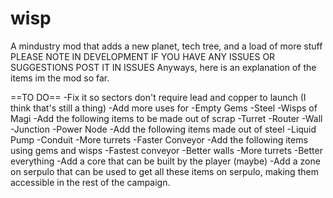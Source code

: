 # wisp
A  mindustry mod that adds a new planet, tech tree, and a load of more stuff
PLEASE NOTE
IN DEVELOPMENT
IF YOU HAVE ANY ISSUES OR SUGGESTIONS POST IT IN ISSUES
Anyways, here is an explanation of the items im the mod so far.

==TO DO==
-Fix it so sectors don't require lead and copper to launch (I think that's still a thing)
-Add more uses for
 -Empty Gems
 -Steel
 -Wisps of Magi
-Add the following items to be made out of scrap
 -Turret
 -Router
 -Wall
 -Junction 
 -Power Node
-Add the following items made out of steel
 -Liquid Pump
 -Conduit
 -More turrets
 -Faster Conveyor
-Add the following items using gems and wisps
 -Fastest conveyor
 -Better walls
 -More turrets
 -Better everything
-Add a core that can be built by the player (maybe)
-Add a zone on serpulo that can be used to get all these items on serpulo, 
making them accessible in the rest of the campaign. 
 
